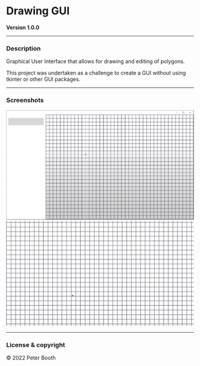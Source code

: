 # Drawing GUI 
**Version 1.0.0**

---
### Description

Graphical User Interface that allows for drawing and editing of polygons.

This project was undertaken as a challenge to create a GUI without using tkinter or other GUI packages.

---
### Screenshots


![Screenshot of Window](window_directory/project_infromation/project_screenshot.png)
![Video Demonstration](window_directory/project_infromation/example_video.gif)


---
### License & copyright

© 2022 Peter Booth